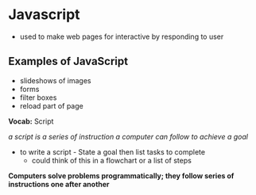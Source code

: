 # Javascript

- used to make web pages for interactive by responding to user

## Examples of JavaScript

- slideshows of images
- forms
- filter boxes
- reload part of page


**Vocab:** Script

*a script is a series of instruction a computer can follow to achieve a goal*

- to write a script - State a goal then list tasks to complete
    - could think of this in a flowchart or a list of steps


**Computers solve problems programmatically; they follow series of instructions one after another** 

